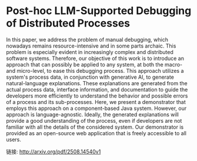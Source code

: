 # Post-hoc LLM-Supported Debugging of Distributed Processes

In this paper, we address the problem of manual debugging, which nowadays
remains resource-intensive and in some parts archaic. This problem is
especially evident in increasingly complex and distributed software systems.
Therefore, our objective of this work is to introduce an approach that can
possibly be applied to any system, at both the macro- and micro-level, to ease
this debugging process. This approach utilizes a system's process data, in
conjunction with generative AI, to generate natural-language explanations.
These explanations are generated from the actual process data, interface
information, and documentation to guide the developers more efficiently to
understand the behavior and possible errors of a process and its sub-processes.
Here, we present a demonstrator that employs this approach on a component-based
Java system. However, our approach is language-agnostic. Ideally, the generated
explanations will provide a good understanding of the process, even if
developers are not familiar with all the details of the considered system. Our
demonstrator is provided as an open-source web application that is freely
accessible to all users.

链接: http://arxiv.org/pdf/2508.14540v1

